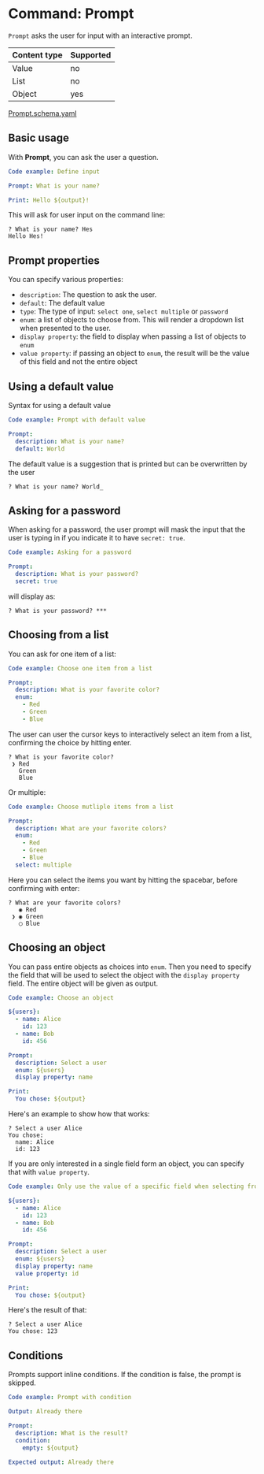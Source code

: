 # Command: Prompt

`Prompt` asks the user for input with an interactive prompt.

| Content type | Supported |
|--------------|-----------|
| Value        | no        |
| List         | no        |
| Object       | yes       |

[Prompt.schema.yaml](schema/Prompt.schema.yaml)

## Basic usage

With **Prompt**, you can ask the user a question.

<!-- yaml instacli before
Stock answers:
  What is your name?: Hes
-->

```yaml instacli
Code example: Define input

Prompt: What is your name?

Print: Hello ${output}!
```

This will ask for user input on the command line:

```commandline
? What is your name? Hes
Hello Hes!
```

## Prompt properties

You can specify various properties:

* `description`: The question to ask the user.
* `default`: The default value
* `type`: The type of input: `select one`, `select multiple` or `password`
* `enum`: a list of objects to choose from. This will render a dropdown list when presented to the user.
* `display property`: the field to display when passing a list of objects to `enum`
* `value property`: if passing an object to `enum`, the result will be the value of this field and not the entire object

## Using a default value

Syntax for using a default value

<!-- yaml instacli before
Stock answers:
  What is your name?: Hes
-->

```yaml instacli
Code example: Prompt with default value

Prompt:
  description: What is your name?
  default: World
```

The default value is a suggestion that is printed but can be overwritten by the user

```commandline
? What is your name? World_
```

## Asking for a password

When asking for a password, the user prompt will mask the input that the user is typing in if you indicate it to have
`secret: true`.

<!-- yaml instacli before
Stock answers:
  What is your password?: ssh
-->

```yaml instacli
Code example: Asking for a password

Prompt:
  description: What is your password?
  secret: true
```

will display as:

```commandline
? What is your password? ***
```

## Choosing from a list

You can ask for one item of a list:

<!-- yaml instacli before
Stock answers:
  What is your favorite color?: Red
-->

```yaml instacli
Code example: Choose one item from a list

Prompt:
  description: What is your favorite color?
  enum:
    - Red
    - Green
    - Blue
```

The user can user the cursor keys to interactively select an item from a list, confirming the choice by hitting enter.

```commandline
? What is your favorite color? 
 ❯ Red
   Green
   Blue
```

Or multiple:

<!-- yaml instacli before
Stock answers:
  What are your favorite colors?:
    - Red
    - Green
-->

```yaml instacli
Code example: Choose mutliple items from a list

Prompt:
  description: What are your favorite colors?
  enum:
    - Red
    - Green
    - Blue
  select: multiple
```

Here you can select the items you want by hitting the spacebar, before confirming with enter:

```commandline
? What are your favorite colors? 
   ◉ Red
 ❯ ◉ Green
   ◯ Blue
```

## Choosing an object

You can pass entire objects as choices into  `enum`. Then you need to specify the field that will be used to select the
object with the `display property` field. The entire object will be given as output.

<!-- yaml instacli before
Stock answers:
  Select a user: Alice
-->

```yaml instacli
Code example: Choose an object

${users}:
  - name: Alice
    id: 123
  - name: Bob
    id: 456

Prompt:
  description: Select a user
  enum: ${users}
  display property: name

Print:
  You chose: ${output}
```

Here's an example to show how that works:

```commandline
? Select a user Alice
You chose:
  name: Alice
  id: 123
```

If you are only interested in a single field form an object, you can specify that with `value property`.

<!-- yaml instacli before
Stock answers:
  Select a user: Alice
-->

```yaml instacli
Code example: Only use the value of a specific field when selecting from an enum list

${users}:
  - name: Alice
    id: 123
  - name: Bob
    id: 456

Prompt:
  description: Select a user
  enum: ${users}
  display property: name
  value property: id

Print:
  You chose: ${output}
```

Here's the result of that:

```commandline
? Select a user Alice
You chose: 123
```

## Conditions

Prompts support inline conditions. If the condition is false, the prompt is skipped.

```yaml instacli
Code example: Prompt with condition

Output: Already there

Prompt:
  description: What is the result?
  condition:
    empty: ${output}

Expected output: Already there

```

